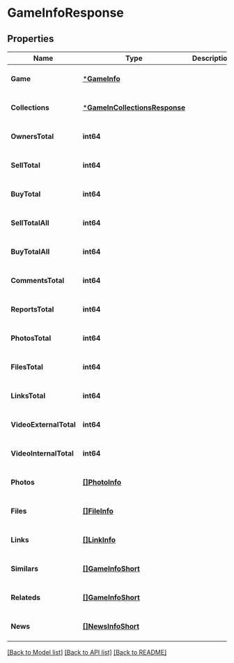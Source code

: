 # GameInfoResponse

## Properties
Name | Type | Description | Notes
------------ | ------------- | ------------- | -------------
**Game** | [***GameInfo**](GameInfo.md) |  | [optional] [default to null]
**Collections** | [***GameInCollectionsResponse**](GameInCollectionsResponse.md) |  | [optional] [default to null]
**OwnersTotal** | **int64** |  | [optional] [default to null]
**SellTotal** | **int64** |  | [optional] [default to null]
**BuyTotal** | **int64** |  | [optional] [default to null]
**SellTotalAll** | **int64** |  | [optional] [default to null]
**BuyTotalAll** | **int64** |  | [optional] [default to null]
**CommentsTotal** | **int64** |  | [optional] [default to null]
**ReportsTotal** | **int64** |  | [optional] [default to null]
**PhotosTotal** | **int64** |  | [optional] [default to null]
**FilesTotal** | **int64** |  | [optional] [default to null]
**LinksTotal** | **int64** |  | [optional] [default to null]
**VideoExternalTotal** | **int64** |  | [optional] [default to null]
**VideoInternalTotal** | **int64** |  | [optional] [default to null]
**Photos** | [**[]PhotoInfo**](PhotoInfo.md) |  | [optional] [default to null]
**Files** | [**[]FileInfo**](FileInfo.md) |  | [optional] [default to null]
**Links** | [**[]LinkInfo**](LinkInfo.md) |  | [optional] [default to null]
**Similars** | [**[]GameInfoShort**](GameInfoShort.md) |  | [optional] [default to null]
**Relateds** | [**[]GameInfoShort**](GameInfoShort.md) |  | [optional] [default to null]
**News** | [**[]NewsInfoShort**](NewsInfoShort.md) |  | [optional] [default to null]

[[Back to Model list]](../README.md#documentation-for-models) [[Back to API list]](../README.md#documentation-for-api-endpoints) [[Back to README]](../README.md)


